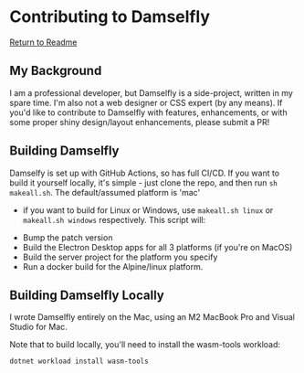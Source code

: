 # Contributing to Damselfly

[Return to Readme](../README.md)

## My Background

I am a professional developer, but Damselfly is a side-project, written in my spare time. I'm also not a 
web designer or CSS expert (by any means). If you'd like to contribute to Damselfly with features, 
enhancements, or with some proper shiny design/layout enhancements, please submit a PR!

## Building Damselfly

Damselfy is set up with GitHub Actions, so has full CI/CD. If you want to build it yourself locally, 
it's simple - just clone the repo, and then run `sh makeall.sh`. The default/assumed platform is 'mac' 
- if you want to build for Linux or Windows, use `makeall.sh linux` or `makeall.sh windows` respectively. 
This script will: 

* Bump the patch version
* Build the Electron Desktop apps for all 3 platforms (if you're on MacOS)
* Build the server project for the platform you specify
* Run a docker build for the Alpine/linux platform.

## Building Damselfly Locally

I wrote Damselfly entirely on the Mac, using an M2 MacBook Pro and Visual Studio for Mac. 

Note that to build locally, you'll need to install the wasm-tools workload:
```
dotnet workload install wasm-tools
```
